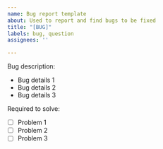```yaml
---
name: Bug report template
about: Used to report and find bugs to be fixed
title: "[BUG]"
labels: bug, question
assignees: ''

---
```


Bug description:
- Bug details 1
- Bug details 2
- Bug details 3

Required to solve:
- [ ] Problem 1
- [ ] Problem 2
- [ ] Problem 3
